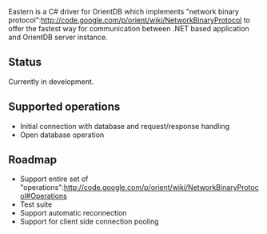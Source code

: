 Eastern is a C# driver for OrientDB which implements "network binary protocol":http://code.google.com/p/orient/wiki/NetworkBinaryProtocol to offer the fastest way for communication between .NET based application and OrientDB server instance.

Status
------

Currently in development.

Supported operations
--------------------

- Initial connection with database and request/response handling
- Open database operation

Roadmap
-------

- Support entire set of "operations":http://code.google.com/p/orient/wiki/NetworkBinaryProtocol#Operations
- Test suite
- Support automatic reconnection
- Support for client side connection pooling